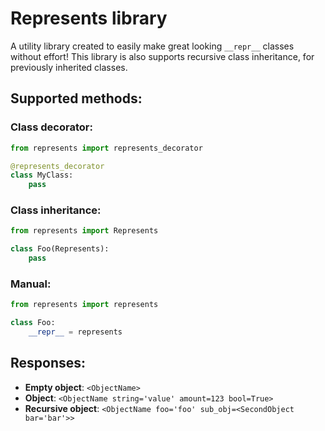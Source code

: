 # Represents library

A utility library created to easily make great looking `__repr__` classes without effort!
This library is also supports recursive class inheritance, for previously inherited classes.

## Supported methods:

### Class decorator:

```python
from represents import represents_decorator

@represents_decorator
class MyClass:
    pass
```

### Class inheritance:

```python
from represents import Represents

class Foo(Represents):
    pass
```

### Manual:

```python
from represents import represents

class Foo:
    __repr__ = represents
```

## Responses:

* **Empty object**: `<ObjectName>`
* **Object**: `<ObjectName string='value' amount=123 bool=True>`
* **Recursive object**: `<ObjectName foo='foo' sub_obj=<SecondObject bar='bar'>>`

